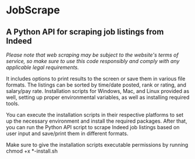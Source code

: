 # JobScrape

<h2> A Python API for scraping job listings from Indeed </h2>


<i>Please note that web scraping may be subject to the website's terms of service, so make sure to use this code responsibly and comply with any applicable legal requirements.</i>

It includes options to print results to the screen or save them in various file formats. The listings can be sorted by time/date posted, rank or rating, and salary/pay rate. Installation scripts for Windows, Mac, and Linux provided as well, setting up proper environmental variables, as well as installing required tools. 

You can execute the installation scripts in their respective platforms to set up the necessary environment and install the required packages. After that, you can run the Python API script to scrape Indeed job listings based on user input and save/print them in different formats.


Make sure to give the installation scripts executable permissions by running chmod +x *-install.sh



